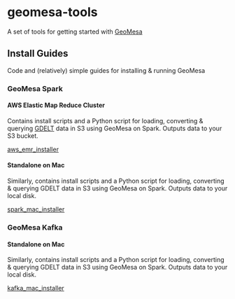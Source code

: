 # geomesa-tools

A set of tools for getting started with [GeoMesa](http://www.geomesa.org/)

## Install Guides

Code and (relatively) simple guides for installing & running GeoMesa

### GeoMesa Spark

#### AWS Elastic Map Reduce Cluster

Contains install scripts and a Python script for loading, converting & querying [GDELT](https://www.gdeltproject.org/) data in S3 using GeoMesa on Spark. Outputs data to your S3 bucket.

[aws_emr_installer](https://github.com/iag-geo/geomesa-tools/tree/master/spark/aws_emr_installer)

#### Standalone on Mac

Similarly, contains install scripts and a Python script for loading, converting & querying GDELT data in S3 using GeoMesa on Spark. Outputs data to your local disk.

[spark_mac_installer](https://github.com/iag-geo/geomesa-tools/tree/master/spark/mac_installer)

### GeoMesa Kafka

#### Standalone on Mac

Similarly, contains install scripts and a Python script for loading, converting & querying GDELT data in S3 using GeoMesa on Spark. Outputs data to your local disk.

[kafka_mac_installer](https://github.com/iag-geo/geomesa-tools/tree/master/kafka/mac_installer)